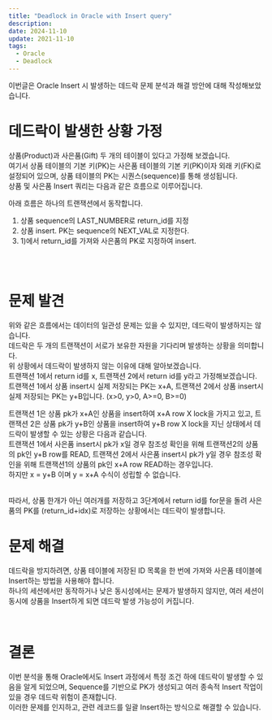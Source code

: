 ```yaml
---
title: "Deadlock in Oracle with Insert query"
description:
date: 2024-11-10
update: 2021-11-10
tags:
  - Oracle
  - Deadlock
---
```

이번글은 Oracle Insert 시 발생하는 데드락 문제 분석과 해결 방안에 대해 작성해보았습니다.

# 데드락이 발생한 상황 가정
상품(Product)과 사은품(Gift) 두 개의 테이블이 있다고 가정해 보겠습니다. <br>
여기서 상품 테이블의 기본 키(PK)는 사은품 테이블의 기본 키(PK)이자 외래 키(FK)로 설정되어 있으며, 상품 테이블의 PK는 시퀀스(sequence)를 통해 생성됩니다. <br>
상품 및 사은품 Insert 쿼리는 다음과 같은 흐름으로 이루어집니다.

아래 흐름은 하나의 트랜잭션에서 동작합니다.
1) 상품 sequence의 LAST_NUMBER로 return_id를 지정
2) 상품 insert. PK는 sequence의 NEXT_VAL로 지정한다.
3) 1)에서 return_id를 가져와 사은품의 PK로 지정하여 insert.
<br>
<br>

# 문제 발견
위와 같은 흐름에서는 데이터의 일관성 문제는 있을 수 있지만, 데드락이 발생하지는 않습니다.<br>
데드락은 두 개의 트랜잭션이 서로가 보유한 자원을 기다리며 발생하는 상황을 의미합니다.<br>
위 상황에서 데드락이 발생하지 않는 이유에 대해 알아보겠습니다.<br>
트랜잭션 1에서 return id를 x, 트랜잭션 2에서 return id를 y라고 가정해보겠습니다.<br>
트랜잭션 1에서 상품 insert시 실제 저장되는 PK는 x+A, 트랜잭션 2에서 상품 insert시 실제 저장되는 PK는 y+B입니다. (x>0, y>0, A>=0, B>=0)
<br>

트랜잭션 1은 상품 pk가 x+A인 상품을 insert하여 x+A row X lock을 가지고 있고, 
트랜잭션 2은 상품 pk가 y+B인 상품을 insert하여 y+B row X lock을 지닌 상태에서 데드락이 발생할 수 있는 상황은 다음과 같습니다.<br>
트랜잭션 1에서 사은품 insert시 pk가 x일 경우 참조성 확인을 위해 트랜잭션2의 상품의 pk인 y+B row를 READ, 트랜잭션 2에서 사은품 insert시 pk가 y일 경우 참조성 확인을 위해 트랜잭션1의 상품의 pk인 x+A row READ하는 경우입니다. <br>
하지만 x = y+B 이며 y = x+A 수식이 성립할 수 없습니다.<br>
<br>

따라서, 상품 한개가 아닌 여러개를 저장하고 3단계에서 return id를 for문을 돌려 사은품의 PK를 (return_id+idx)로 저장하는 상황에서는 데드락이 발생합니다.
<br>

# 문제 해결
데드락을 방지하려면, 상품 테이블에 저장된 ID 목록을 한 번에 가져와 사은품 테이블에 Insert하는 방법을 사용해야 합니다. <br>
하나의 세션에서만 동작하거나 낮은 동시성에서는 문제가 발생하지 않지만, 여러 세션이 동시에 상품을 Insert하게 되면 데드락 발생 가능성이 커집니다.

<br>

# 결론
이번 분석을 통해 Oracle에서도 Insert 과정에서 특정 조건 하에 데드락이 발생할 수 있음을 알게 되었으며, Sequence를 기반으로 PK가 생성되고 여러 종속적 Insert 작업이 있을 경우 데드락 위험이 존재합니다. <br>
이러한 문제를 인지하고, 관련 레코드를 일괄 Insert하는 방식으로 해결할 수 있습니다.